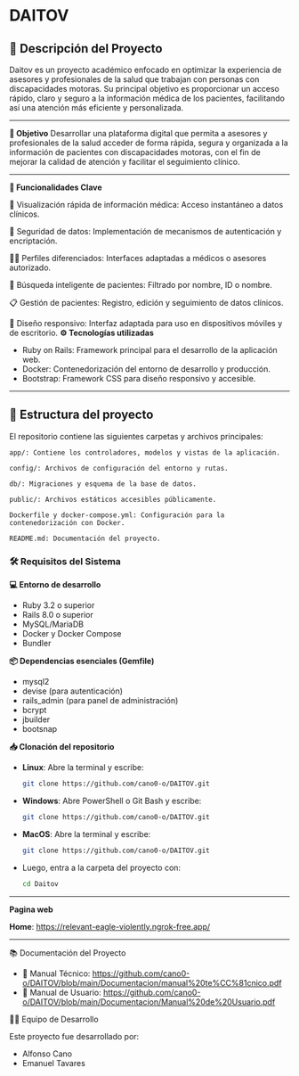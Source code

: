 # DAITOV
## 📝 Descripción del Proyecto
Daitov es un proyecto académico enfocado en optimizar la experiencia de asesores y profesionales de la salud que trabajan con personas con discapacidades motoras. Su principal objetivo es proporcionar un acceso rápido, claro y seguro a la información médica de los pacientes, facilitando así una atención más eficiente y personalizada.
___

**🧠 Objetivo**
Desarrollar una plataforma digital que permita a asesores y profesionales de la salud acceder de forma rápida, segura y organizada a la información de pacientes con discapacidades motoras, con el fin de mejorar la calidad de atención y facilitar el seguimiento clínico. 
___
**🚀 Funcionalidades Clave**

📄 Visualización rápida de información médica: Acceso instantáneo a datos clínicos.

🔐 Seguridad de datos: Implementación de mecanismos de autenticación y encriptación.

🧑‍⚕️ Perfiles diferenciados: Interfaces adaptadas a médicos  o asesores autorizado.

🔎 Búsqueda inteligente de pacientes: Filtrado por nombre, ID o nombre.

📋 Gestión de pacientes: Registro, edición y seguimiento de datos clínicos.

📱 Diseño responsivo: Interfaz adaptada para uso en dispositivos móviles y de escritorio.
**⚙️ Tecnologías utilizadas**
- Ruby on Rails: Framework principal para el desarrollo de la aplicación web.
- Docker: Contenedorización del entorno de desarrollo y producción.
- Bootstrap: Framework CSS para diseño responsivo y accesible.
___

## 📁 Estructura del proyecto
El repositorio contiene las siguientes carpetas y archivos principales:

    app/: Contiene los controladores, modelos y vistas de la aplicación.

    config/: Archivos de configuración del entorno y rutas.

    db/: Migraciones y esquema de la base de datos.

    public/: Archivos estáticos accesibles públicamente.

    Dockerfile y docker-compose.yml: Configuración para la contenedorización con Docker.

    README.md: Documentación del proyecto.

### 🛠️ Requisitos del Sistema
**💻 Entorno de desarrollo**
- Ruby 3.2 o superior
- Rails 8.0 o superior
- MySQL/MariaDB
- Docker y Docker Compose
- Bundler

**📦 Dependencias esenciales (Gemfile)**

- mysql2
- devise (para autenticación)
- rails_admin (para panel de administración)
- bcrypt
- jbuilder
- bootsnap

**📥 Clonación del repositorio**
- **Linux**: Abre la terminal y escribe:
  ```bash
  git clone https://github.com/cano0-o/DAITOV.git
- **Windows**: Abre PowerShell o Git Bash y escribe:
  ```bash
  git clone https://github.com/cano0-o/DAITOV.git
- **MacOS**: Abre la terminal y escribe:
  ```bash
  git clone https://github.com/cano0-o/DAITOV.git
- Luego, entra a la carpeta del proyecto con:
  ```bash
  cd Daitov
_______

**Pagina web**

**Home**: https://relevant-eagle-violently.ngrok-free.app/
______
📚 Documentación del Proyecto

- 📘 Manual Técnico: https://github.com/cano0-o/DAITOV/blob/main/Documentacion/manual%20te%CC%81cnico.pdf
- 👥 Manual de Usuario: https://github.com/cano0-o/DAITOV/blob/main/Documentacion/Manual%20de%20Usuario.pdf

👨‍💻 Equipo de Desarrollo

Este proyecto fue desarrollado por:
- Alfonso Cano
- Emanuel Tavares
